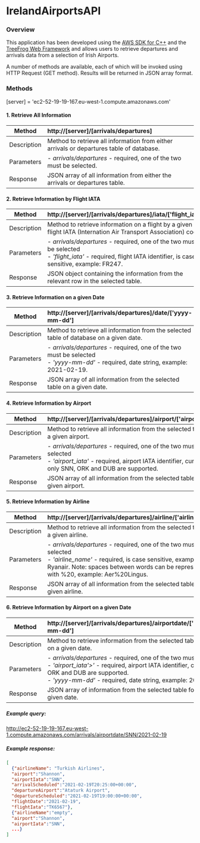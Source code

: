 # IrelandAirportsAPI

### Overview
This application has been developed using the 
[AWS SDK for C++](https://aws.amazon.com/sdk-for-cpp/) and the 
[TreeFrog Web Framework](https://www.treefrogframework.org) 
and allows users to retrieve departures and arrivals data from a selection of Irish Airports.

A number of methods are available, each of which will be invoked using HTTP Request (GET method).
Results will be returned in JSON array format.

### Methods
[server] = 'ec2-52-19-19-167.eu-west-1.compute.amazonaws.com'
#### 1. Retrieve All Information
| Method      | http://[server]/[arrivals/departures]                                                     |
|----------   |:------------------------------------------------------------------------------------------|
| Description | Method to retrieve all information from either arrivals or departures table of database.  |
| Parameters  | -   *arrivals/departures* - required, one of the two must be selected.                    |
| Response    | JSON array of all information from either the arrivals or departures table.               |

#### 2. Retrieve Information by Flight IATA
| Method      | http://[server]/[arrivals/departures]/iata/['flight_iata']                                |
|----------   |:------------------------------------------------------------------------------------------|
| Description | Method to retrieve information on a flight by a given flight IATA (Internation Air Transport Association) code. |
| Parameters  | -   *arrivals/departures* - required, one of the two must be selected <br> - *'flight_iata'* - required, flight IATA identifier, is case sensitive, example: FR247. |
| Response    | JSON object containing the information from the relevant row in the selected table. |

#### 3. Retrieve Information on a given Date
| Method      | http://[server]/[arrivals/departures]/date/['yyyy-mm-dd']                                 |
|----------   |:------------------------------------------------------------------------------------------|
| Description | Method to retrieve all information from the selected table of database on a given date.   |
| Parameters  | -   *arrivals/departures* - required, one of the two must be selected <br> - *'yyyy-mm-dd'* - required, date string, example: 2021-02-19. |
| Response    | JSON array of all information from the selected table on a given date.                    |

#### 4. Retrieve Information by Airport
| Method      | http://[server]/[arrivals/departures]/airport/['airport_iata']                            |
|----------   |:------------------------------------------------------------------------------------------|
| Description | Method to retrieve all information from the selected table for a given airport.           |
| Parameters  | -   *arrivals/departures* - required, one of the two must be selected <br> - *'airport_iata'* - required, airport IATA identifier, currently only SNN, ORK and DUB are supported. |
| Response    | JSON array of all information from the selected table for a given airport.                |

#### 5. Retrieve Information by Airline
| Method      | http://[server]/[arrivals/departures]/airline/['airline_name']                            |
|----------   |:------------------------------------------------------------------------------------------|
| Description | Method to retrieve all information from the selected table for a given airline.           |
| Parameters  | -   *arrivals/departures* - required, one of the two must be selected <br> - *'airline_name'* - required, is case sensitive, example: Ryanair. Note: spaces between words can be represented with %20, example: Aer%20Lingus. |
| Response    | JSON array of all information from the selected table for a given airline.                |

#### 6. Retrieve Information by Airport on a given Date
| Method      | http://[server]/[arrivals/departures]/airportdate/['airport_iata']/['yyyy-mm-dd']                                                     |
|----------   |:------------------------------------------------------------------------------------------|
| Description | Method to retrieve information from the selected table for a given airport on a given date. |
| Parameters  | -   *arrivals/departures* - required, one of the two must be selected <br> - *'airport_iata'>'* - required, airport IATA identifier, currently only SNN, ORK and DUB are supported. <br> - *'yyyy-mm-dd'* - required, date string, example: 2021-02-19. |
| Response    | JSON array of information from the selected table for a given airport on a given date.    |

##### Example query:
http://ec2-52-19-19-167.eu-west-1.compute.amazonaws.com/arrivals/airportdate/SNN/2021-02-19

##### Example response:
```json
[
  {"airlineName": "Turkish Airlines",
  "airport":"Shannon",
  "airportIata":"SNN",
  "arrivalScheduled":"2021-02-19T20:25:00+00:00",
  "departureAirport":"Ataturk Airport",
  "departureScheduled":"2021-02-19T19:00:00+00:00",
  "flightDate":"2021-02-19",
  "flightIata":"TK6567"},
  {"airlineName":"empty",
  "airport":"Shannon",
  "airportIata":"SNN",
  ...}
]
```
